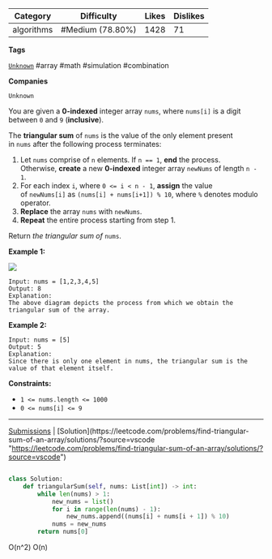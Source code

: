 
| Category   | Difficulty       | Likes | Dislikes |
| ---------- | ---------------- | ----- | -------- |
| algorithms | #Medium (78.80%) | 1428  | 71       |

**Tags**

[`Unknown`](https://leetcode.com/tag/Unknown?source=vscode "https://leetcode.com/tag/Unknown?source=vscode") #array #math #simulation #combination 

**Companies**

`Unknown`

You are given a **0-indexed** integer array `nums`, where `nums[i]` is a digit between `0` and `9` (**inclusive**).

The **triangular sum** of `nums` is the value of the only element present in `nums` after the following process terminates:

1. Let `nums` comprise of `n` elements. If `n == 1`, **end** the process. Otherwise, **create** a new **0-indexed** integer array `newNums` of length `n - 1`.
2. For each index `i`, where `0 <= i < n - 1`, **assign** the value of `newNums[i]` as `(nums[i] + nums[i+1]) % 10`, where `%` denotes modulo operator.
3. **Replace** the array `nums` with `newNums`.
4. **Repeat** the entire process starting from step 1.

Return _the triangular sum of_ `nums`.

**Example 1:**

![](https://assets.leetcode.com/uploads/2022/02/22/ex1drawio.png)

```
Input: nums = [1,2,3,4,5]
Output: 8
Explanation:
The above diagram depicts the process from which we obtain the triangular sum of the array.
```

**Example 2:**

```
Input: nums = [5]
Output: 5
Explanation:
Since there is only one element in nums, the triangular sum is the value of that element itself.
```

**Constraints:**

- `1 <= nums.length <= 1000`
- `0 <= nums[i] <= 9`

---

[Submissions](https://leetcode.com/problems/find-triangular-sum-of-an-array/submissions/?source=vscode "https://leetcode.com/problems/find-triangular-sum-of-an-array/submissions/?source=vscode") | [Solution](https://leetcode.com/problems/find-triangular-sum-of-an-array/solutions/?source=vscode "https://leetcode.com/problems/find-triangular-sum-of-an-array/solutions/?source=vscode")


```python

class Solution:
    def triangularSum(self, nums: List[int]) -> int:
        while len(nums) > 1:
            new_nums = list()
            for i in range(len(nums) - 1):
                new_nums.append((nums[i] + nums[i + 1]) % 10)
            nums = new_nums
        return nums[0]

```

O(n^2)
O(n)